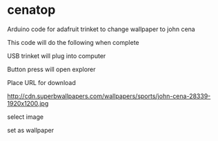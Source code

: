 # cenatop
Arduino code for adafruit trinket to change wallpaper to john cena

This code will do the following when complete

USB trinket will plug into computer

Button press will open explorer

Place URL for download

http://cdn.superbwallpapers.com/wallpapers/sports/john-cena-28339-1920x1200.jpg

select image

set as wallpaper
